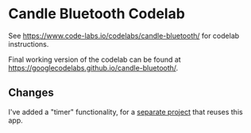 Candle Bluetooth Codelab
========================

See https://www.code-labs.io/codelabs/candle-bluetooth/ for codelab instructions.

Final working version of the codelab can be found at https://googlecodelabs.github.io/candle-bluetooth/.

## Changes

I've added a "timer" functionality, for a [separate
project](https://muncus.github.io/bluetooth-projects/playbulb_candle/) that
reuses this app.
